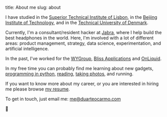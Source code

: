 title: About me
slug: about

I have studied in the [Superior Technical Institute of Lisbon](https://tecnico.ulisboa.pt/en/), in the [Beijing Institute of Technology](http://english.bit.edu.cn/), and in the [Technical University of Denmark](https://www.dtu.dk/english). 

Currently, I'm a consultant/resident hacker at [Jabra](https://jabra.com), where I help build the best headphones in the world. Here, I'm involved with a lot of different areas: product management, strategy, data science, experimentation, and artificial intelligence.  

In the past, I've worked for the [WYGroup](https://www.wygroup.net/), [Bliss Applications](https://www.blissapplications.com/) and [OnLiquid](https://onliquid.com/). 

In my free time you can probably find me learning about new gadgets, [programming in python](https://github.com/duarteocarmo), [reading](https://github.com/duarteocarmo/my-personal-zen), [taking photos](https://instagram.com/duarteoc), and running. 

If you want to know more about my career, or you are interested in hiring me please browse [my resume](/cv.pdf).

To get in touch, just email me: me@duarteocarmo.com

🚀



